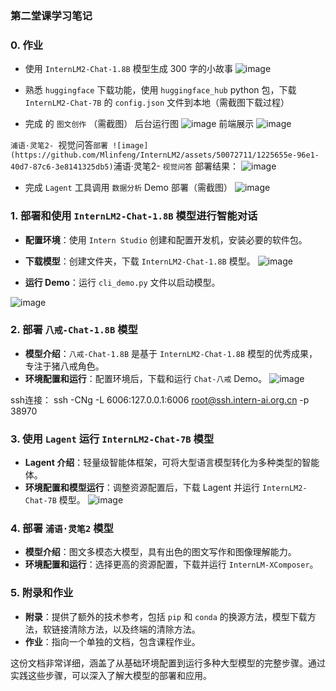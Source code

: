 ### 第二堂课学习笔记

### 0. 作业
- 使用 `InternLM2-Chat-1.8B` 模型生成 300 字的小故事
![image](https://github.com/Mlinfeng/InternLM2/assets/50072711/2be82762-64b9-4e30-bb2c-95b454d49f52)
- 熟悉 `huggingface` 下载功能，使用 `huggingface_hub` python 包，下载 `InternLM2-Chat-7B` 的 `config.json` 文件到本地（需截图下载过程）
  
- 完成 的 `图文创作` （需截图）
  后台运行图
![image](https://github.com/Mlinfeng/InternLM2/assets/50072711/5f3cc9c2-0f87-4c60-ac59-7b4d974f27e0)
前端展示
![image](https://github.com/Mlinfeng/InternLM2/assets/50072711/f97053a0-b689-4f5c-b0ed-a4a15f02fba5)

`浦语·灵笔2- `视觉问答` 部署
![image](https://github.com/Mlinfeng/InternLM2/assets/50072711/1225655e-96e1-40d7-87c6-3e8141325db5)
`浦语·灵笔2- `视觉问答` 部署结果：
![image](https://github.com/Mlinfeng/InternLM2/assets/50072711/ebbb2be6-a9d0-46fe-8530-8e800adc9452)
- 完成 `Lagent` 工具调用 `数据分析` Demo 部署（需截图）
![image](https://github.com/Mlinfeng/InternLM2/assets/50072711/bd47aa8d-83c5-410f-aba8-ecbf1f0c6c80)


### 1. 部署和使用 `InternLM2-Chat-1.8B` 模型进行智能对话
- **配置环境**：使用 `Intern Studio` 创建和配置开发机，安装必要的软件包。
- **下载模型**：创建文件夹，下载 `InternLM2-Chat-1.8B` 模型。
![image](https://github.com/Mlinfeng/InternLM2/assets/50072711/a6c48e0b-9027-424a-bdb7-cb7eb48c9ffb)

- **运行 Demo**：运行 `cli_demo.py` 文件以启动模型。

![image](https://github.com/Mlinfeng/InternLM2/assets/50072711/2be82762-64b9-4e30-bb2c-95b454d49f52)


### 2. 部署 `八戒-Chat-1.8B` 模型
- **模型介绍**：`八戒-Chat-1.8B` 是基于 `InternLM2-Chat-1.8B` 模型的优秀成果，专注于猪八戒角色。
- **环境配置和运行**：配置环境后，下载和运行 `Chat-八戒` Demo。
![image](https://github.com/Mlinfeng/InternLM2/assets/50072711/6c35b1fc-92d2-4f94-9d8e-b471e1eb1807)

ssh连接：
ssh -CNg -L 6006:127.0.0.1:6006 root@ssh.intern-ai.org.cn -p 38970
### 3. 使用 `Lagent` 运行 `InternLM2-Chat-7B` 模型
- **Lagent 介绍**：轻量级智能体框架，可将大型语言模型转化为多种类型的智能体。
- **环境配置和模型运行**：调整资源配置后，下载 Lagent 并运行 `InternLM2-Chat-7B` 模型。
![image](https://github.com/Mlinfeng/InternLM2/assets/50072711/bd47aa8d-83c5-410f-aba8-ecbf1f0c6c80)

### 4. 部署 `浦语·灵笔2` 模型
- **模型介绍**：图文多模态大模型，具有出色的图文写作和图像理解能力。
- **环境配置和运行**：选择更高的资源配置，下载并运行 `InternLM-XComposer`。

### 5. 附录和作业
- **附录**：提供了额外的技术参考，包括 `pip` 和 `conda` 的换源方法，模型下载方法，软链接清除方法，以及终端的清除方法。
- **作业**：指向一个单独的文档，包含课程作业。

这份文档非常详细，涵盖了从基础环境配置到运行多种大型模型的完整步骤。通过实践这些步骤，可以深入了解大模型的部署和应用。
